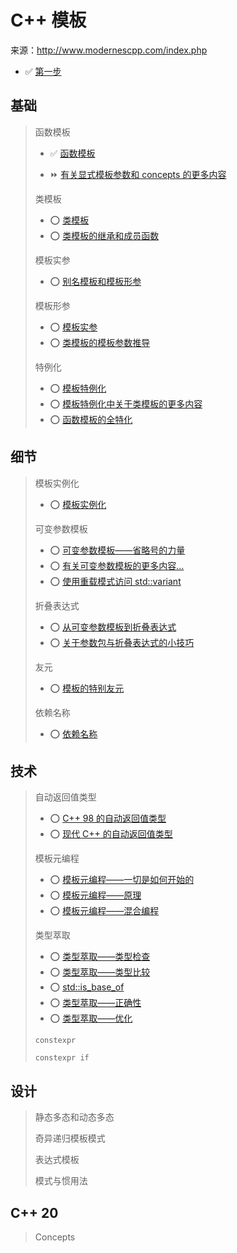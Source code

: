 # C++ 模板

来源：http://www.modernescpp.com/index.php

* ✅ [第一步](https://github.com/yqZhang4480/TranslateBlogs/blob/master/CPP_Templates/模板1.md) 

## 基础

> 函数模板
>
> * ✅ [函数模板](https://github.com/yqZhang4480/TranslateBlogs/blob/master/CPP_Templates/模板2.md)
>
> * ⏩ [有关显式模板参数和 concepts 的更多内容](https://github.com/yqZhang4480/TranslateBlogs/blob/master/CPP_Templates/模板3.md)
>
> 类模板
>
> * ⭕ [类模板](https://github.com/yqZhang4480/TranslateBlogs/blob/master/CPP_Templates/模板4.md)
> * ⭕ [类模板的继承和成员函数](https://github.com/yqZhang4480/TranslateBlogs/blob/master/CPP_Templates/模板5.md)
>
> 模板实参
>
> * ⭕ [别名模板和模板形参](https://github.com/yqZhang4480/TranslateBlogs/blob/master/CPP_Templates/模板6.md)
>
> 模板形参
>
> * ⭕ [模板实参](https://github.com/yqZhang4480/TranslateBlogs/blob/master/CPP_Templates/模板7.md)
> * ⭕ [类模板的模板参数推导](https://github.com/yqZhang4480/TranslateBlogs/blob/master/CPP_Templates/模板8.md)
>
> 特例化
>
> * ⭕ [模板特例化](https://github.com/yqZhang4480/TranslateBlogs/blob/master/CPP_Templates/模板9.md)
> * ⭕ [模板特例化中关于类模板的更多内容](https://github.com/yqZhang4480/TranslateBlogs/blob/master/CPP_Templates/10.md)
> * ⭕ [函数模板的全特化](https://github.com/yqZhang4480/TranslateBlogs/blob/master/CPP_Templates/11.md)

## 细节

>模板实例化
>
>* ⭕ [模板实例化](https://github.com/yqZhang4480/TranslateBlogs/blob/master/CPP_Templates/12.md)
>
>可变参数模板
>
>* ⭕ [可变参数模板——省略号的力量](https://github.com/yqZhang4480/TranslateBlogs/blob/master/CPP_Templates/13.md)
>* ⭕ [有关可变参数模板的更多内容...](https://github.com/yqZhang4480/TranslateBlogs/blob/master/CPP_Templates/14.md)
>* ⭕ [使用重载模式访问 std::variant](https://github.com/yqZhang4480/TranslateBlogs/blob/master/CPP_Templates/17.md)
>
>折叠表达式
>
>* ⭕ [从可变参数模板到折叠表达式](https://github.com/yqZhang4480/TranslateBlogs/blob/master/CPP_Templates/15.md)
>* ⭕ [关于参数包与折叠表达式的小技巧](https://github.com/yqZhang4480/TranslateBlogs/blob/master/CPP_Templates/16.md)
>
>友元
>
>* ⭕ [模板的特别友元](https://github.com/yqZhang4480/TranslateBlogs/blob/master/CPP_Templates/18.md)
>
>依赖名称
>
>* ⭕ [依赖名称](https://github.com/yqZhang4480/TranslateBlogs/blob/master/CPP_Templates/19.md)

## 技术

> 自动返回值类型
>
> * ⭕ [C++ 98 的自动返回值类型](https://github.com/yqZhang4480/TranslateBlogs/blob/master/CPP_Templates/20.md)
> * ⭕ [现代 C++ 的自动返回值类型](https://github.com/yqZhang4480/TranslateBlogs/blob/master/CPP_Templates/21.md)
>
> 模板元编程
>
> * ⭕ [模板元编程——一切是如何开始的](https://github.com/yqZhang4480/TranslateBlogs/blob/master/CPP_Templates/22.md)
> * ⭕ [模板元编程——原理](https://github.com/yqZhang4480/TranslateBlogs/blob/master/CPP_Templates/23.md)
> * ⭕ [模板元编程——混合编程](https://github.com/yqZhang4480/TranslateBlogs/blob/master/CPP_Templates/24.md)
>
> 类型萃取
>
> * ⭕ [类型萃取——类型检查](https://github.com/yqZhang4480/TranslateBlogs/blob/master/CPP_Templates/25.md)
> * ⭕ [类型萃取——类型比较](https://github.com/yqZhang4480/TranslateBlogs/blob/master/CPP_Templates/26.md)
> * ⭕ [std::is_base_of](https://github.com/yqZhang4480/TranslateBlogs/blob/master/CPP_Templates/27.md)
> * ⭕ [类型萃取——正确性](https://github.com/yqZhang4480/TranslateBlogs/blob/master/CPP_Templates/28.md)
> * ⭕ [类型萃取——优化](https://github.com/yqZhang4480/TranslateBlogs/blob/master/CPP_Templates/29.md)
>
> `constexpr`
>
> `constexpr if`

## 设计

> 静态多态和动态多态
>
> 奇异递归模板模式
>
> 表达式模板
>
> 模式与惯用法

## C++ 20

> Concepts

















